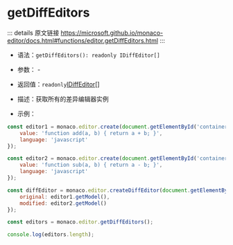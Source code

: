 # getDiffEditors
        
::: details 原文链接
https://microsoft.github.io/monaco-editor/docs.html#functions/editor.getDiffEditors.html
:::

- 语法：`getDiffEditors(): readonly IDiffEditor[]`

- 参数： -

- 返回值：`readonly`[IDiffEditor](/api/editor/IDiffEditor.md)[]

- 描述：获取所有的差异编辑器实例

- 示例：

```js
const editor1 = monaco.editor.create(document.getElementById('container1'), {
    value: 'function add(a, b) { return a + b; }',
    language: 'javascript'
});

const editor2 = monaco.editor.create(document.getElementById('container2'), {
    value: 'function sub(a, b) { return a - b; }',
    language: 'javascript'
});

const diffEditor = monaco.editor.createDiffEditor(document.getElementById('container3'), {
    original: editor1.getModel(),
    modified: editor2.getModel()
});

const editors = monaco.editor.getDiffEditors();

console.log(editors.length);
```
